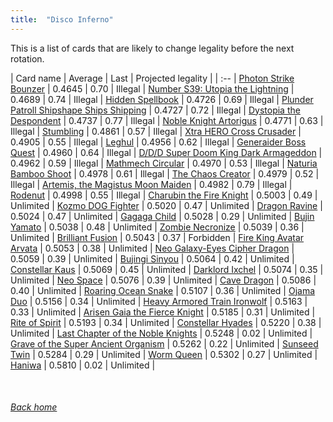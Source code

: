 ```yaml
---
title:  "Disco Inferno"
---
```


This is a list of cards that are likely to change legality before the next rotation.

| Card name | Average | Last | Projected legality |
| :-- |
[Photon Strike Bounzer](https://db.ygoprodeck.com/card/?search=Photon%20Strike%20Bounzer) | 0.4645 | 0.70 | Illegal |
[Number S39: Utopia the Lightning](https://db.ygoprodeck.com/card/?search=Number%20S39:%20Utopia%20the%20Lightning) | 0.4689 | 0.74 | Illegal |
[Hidden Spellbook](https://db.ygoprodeck.com/card/?search=Hidden%20Spellbook) | 0.4726 | 0.69 | Illegal |
[Plunder Patroll Shipshape Ships Shipping](https://db.ygoprodeck.com/card/?search=Plunder%20Patroll%20Shipshape%20Ships%20Shipping) | 0.4727 | 0.72 | Illegal |
[Dystopia the Despondent](https://db.ygoprodeck.com/card/?search=Dystopia%20the%20Despondent) | 0.4737 | 0.77 | Illegal |
[Noble Knight Artorigus](https://db.ygoprodeck.com/card/?search=Noble%20Knight%20Artorigus) | 0.4771 | 0.63 | Illegal |
[Stumbling](https://db.ygoprodeck.com/card/?search=Stumbling) | 0.4861 | 0.57 | Illegal |
[Xtra HERO Cross Crusader](https://db.ygoprodeck.com/card/?search=Xtra%20HERO%20Cross%20Crusader) | 0.4905 | 0.55 | Illegal |
[Leghul](https://db.ygoprodeck.com/card/?search=Leghul) | 0.4956 | 0.62 | Illegal |
[Generaider Boss Quest](https://db.ygoprodeck.com/card/?search=Generaider%20Boss%20Quest) | 0.4960 | 0.64 | Illegal |
[D/D/D Super Doom King Dark Armageddon](https://db.ygoprodeck.com/card/?search=D/D/D%20Super%20Doom%20King%20Dark%20Armageddon) | 0.4962 | 0.59 | Illegal |
[Mathmech Circular](https://db.ygoprodeck.com/card/?search=Mathmech%20Circular) | 0.4970 | 0.53 | Illegal |
[Naturia Bamboo Shoot](https://db.ygoprodeck.com/card/?search=Naturia%20Bamboo%20Shoot) | 0.4978 | 0.61 | Illegal |
[The Chaos Creator](https://db.ygoprodeck.com/card/?search=The%20Chaos%20Creator) | 0.4979 | 0.52 | Illegal |
[Artemis, the Magistus Moon Maiden](https://db.ygoprodeck.com/card/?search=Artemis,%20the%20Magistus%20Moon%20Maiden) | 0.4982 | 0.79 | Illegal |
[Rodenut](https://db.ygoprodeck.com/card/?search=Rodenut) | 0.4998 | 0.55 | Illegal |
[Charubin the Fire Knight](https://db.ygoprodeck.com/card/?search=Charubin%20the%20Fire%20Knight) | 0.5003 | 0.49 | Unlimited |
[Kozmo DOG Fighter](https://db.ygoprodeck.com/card/?search=Kozmo%20DOG%20Fighter) | 0.5020 | 0.47 | Unlimited |
[Dragon Ravine](https://db.ygoprodeck.com/card/?search=Dragon%20Ravine) | 0.5024 | 0.47 | Unlimited |
[Gagaga Child](https://db.ygoprodeck.com/card/?search=Gagaga%20Child) | 0.5028 | 0.29 | Unlimited |
[Bujin Yamato](https://db.ygoprodeck.com/card/?search=Bujin%20Yamato) | 0.5038 | 0.48 | Unlimited |
[Zombie Necronize](https://db.ygoprodeck.com/card/?search=Zombie%20Necronize) | 0.5039 | 0.36 | Unlimited |
[Brilliant Fusion](https://db.ygoprodeck.com/card/?search=Brilliant%20Fusion) | 0.5043 | 0.37 | Forbidden |
[Fire King Avatar Arvata](https://db.ygoprodeck.com/card/?search=Fire%20King%20Avatar%20Arvata) | 0.5053 | 0.38 | Unlimited |
[Neo Galaxy-Eyes Cipher Dragon](https://db.ygoprodeck.com/card/?search=Neo%20Galaxy-Eyes%20Cipher%20Dragon) | 0.5059 | 0.39 | Unlimited |
[Bujingi Sinyou](https://db.ygoprodeck.com/card/?search=Bujingi%20Sinyou) | 0.5064 | 0.42 | Unlimited |
[Constellar Kaus](https://db.ygoprodeck.com/card/?search=Constellar%20Kaus) | 0.5069 | 0.45 | Unlimited |
[Darklord Ixchel](https://db.ygoprodeck.com/card/?search=Darklord%20Ixchel) | 0.5074 | 0.35 | Unlimited |
[Neo Space](https://db.ygoprodeck.com/card/?search=Neo%20Space) | 0.5076 | 0.39 | Unlimited |
[Cave Dragon](https://db.ygoprodeck.com/card/?search=Cave%20Dragon) | 0.5086 | 0.40 | Unlimited |
[Roaring Ocean Snake](https://db.ygoprodeck.com/card/?search=Roaring%20Ocean%20Snake) | 0.5107 | 0.36 | Unlimited |
[Ojama Duo](https://db.ygoprodeck.com/card/?search=Ojama%20Duo) | 0.5156 | 0.34 | Unlimited |
[Heavy Armored Train Ironwolf](https://db.ygoprodeck.com/card/?search=Heavy%20Armored%20Train%20Ironwolf) | 0.5163 | 0.33 | Unlimited |
[Arisen Gaia the Fierce Knight](https://db.ygoprodeck.com/card/?search=Arisen%20Gaia%20the%20Fierce%20Knight) | 0.5185 | 0.31 | Unlimited |
[Rite of Spirit](https://db.ygoprodeck.com/card/?search=Rite%20of%20Spirit) | 0.5193 | 0.34 | Unlimited |
[Constellar Hyades](https://db.ygoprodeck.com/card/?search=Constellar%20Hyades) | 0.5220 | 0.38 | Unlimited |
[Last Chapter of the Noble Knights](https://db.ygoprodeck.com/card/?search=Last%20Chapter%20of%20the%20Noble%20Knights) | 0.5248 | 0.02 | Unlimited |
[Grave of the Super Ancient Organism](https://db.ygoprodeck.com/card/?search=Grave%20of%20the%20Super%20Ancient%20Organism) | 0.5262 | 0.22 | Unlimited |
[Sunseed Twin](https://db.ygoprodeck.com/card/?search=Sunseed%20Twin) | 0.5284 | 0.29 | Unlimited |
[Worm Queen](https://db.ygoprodeck.com/card/?search=Worm%20Queen) | 0.5302 | 0.27 | Unlimited |
[Haniwa](https://db.ygoprodeck.com/card/?search=Haniwa) | 0.5810 | 0.02 | Unlimited |

<br>

###### [Back home](index)
